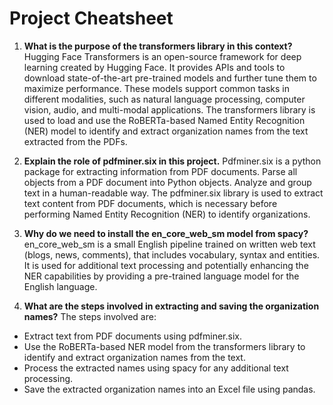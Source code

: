 # Project Cheatsheet

1. **What is the purpose of the transformers library in this context?**
   Hugging Face Transformers is an open-source framework for deep learning created by Hugging Face. It provides APIs and tools to download state-of-the-art pre-trained models and further tune them to maximize performance. These models support common tasks in different modalities, such as natural language processing, computer vision, audio, and multi-modal applications. The transformers library is used to load and use the RoBERTa-based Named Entity Recognition (NER) model to identify and extract organization names from the text extracted from the PDFs.

2. **Explain the role of pdfminer.six in this project.**
  Pdfminer.six is a python package for extracting information from PDF documents. Parse all objects from a PDF document into Python objects. Analyze and group text in a human-readable way. The pdfminer.six library is used to extract text content from PDF documents, which is necessary before performing Named Entity Recognition (NER) to identify organizations.

3. **Why do we need to install the en_core_web_sm model from spacy?**
   en_core_web_sm is a small English pipeline trained on written web text (blogs, news, comments), that includes vocabulary, syntax and entities. It is used for additional text processing and potentially enhancing the NER capabilities by providing a pre-trained language model for the English language.

4. **What are the steps involved in extracting and saving the organization names?**
   The steps involved are:

- Extract text from PDF documents using pdfminer.six.
- Use the RoBERTa-based NER model from the transformers library to identify and extract organization names from the text.
- Process the extracted names using spacy for any additional text processing.
- Save the extracted organization names into an Excel file using pandas.
